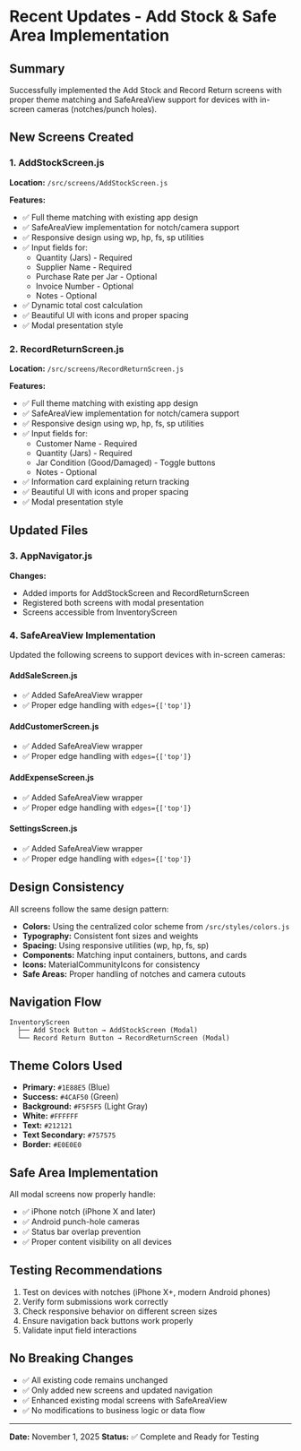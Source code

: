 # Recent Updates - Add Stock & Safe Area Implementation

## Summary
Successfully implemented the Add Stock and Record Return screens with proper theme matching and SafeAreaView support for devices with in-screen cameras (notches/punch holes).

## New Screens Created

### 1. AddStockScreen.js
**Location:** `/src/screens/AddStockScreen.js`

**Features:**
- ✅ Full theme matching with existing app design
- ✅ SafeAreaView implementation for notch/camera support
- ✅ Responsive design using wp, hp, fs, sp utilities
- ✅ Input fields for:
  - Quantity (Jars) - Required
  - Supplier Name - Required
  - Purchase Rate per Jar - Optional
  - Invoice Number - Optional
  - Notes - Optional
- ✅ Dynamic total cost calculation
- ✅ Beautiful UI with icons and proper spacing
- ✅ Modal presentation style

### 2. RecordReturnScreen.js
**Location:** `/src/screens/RecordReturnScreen.js`

**Features:**
- ✅ Full theme matching with existing app design
- ✅ SafeAreaView implementation for notch/camera support
- ✅ Responsive design using wp, hp, fs, sp utilities
- ✅ Input fields for:
  - Customer Name - Required
  - Quantity (Jars) - Required
  - Jar Condition (Good/Damaged) - Toggle buttons
  - Notes - Optional
- ✅ Information card explaining return tracking
- ✅ Beautiful UI with icons and proper spacing
- ✅ Modal presentation style

## Updated Files

### 3. AppNavigator.js
**Changes:**
- Added imports for AddStockScreen and RecordReturnScreen
- Registered both screens with modal presentation
- Screens accessible from InventoryScreen

### 4. SafeAreaView Implementation
Updated the following screens to support devices with in-screen cameras:

#### AddSaleScreen.js
- ✅ Added SafeAreaView wrapper
- ✅ Proper edge handling with `edges={['top']}`

#### AddCustomerScreen.js
- ✅ Added SafeAreaView wrapper
- ✅ Proper edge handling with `edges={['top']}`

#### AddExpenseScreen.js
- ✅ Added SafeAreaView wrapper
- ✅ Proper edge handling with `edges={['top']}`

#### SettingsScreen.js
- ✅ Added SafeAreaView wrapper
- ✅ Proper edge handling with `edges={['top']}`

## Design Consistency

All screens follow the same design pattern:
- **Colors:** Using the centralized color scheme from `/src/styles/colors.js`
- **Typography:** Consistent font sizes and weights
- **Spacing:** Using responsive utilities (wp, hp, fs, sp)
- **Components:** Matching input containers, buttons, and cards
- **Icons:** MaterialCommunityIcons for consistency
- **Safe Areas:** Proper handling of notches and camera cutouts

## Navigation Flow

```
InventoryScreen
  ├── Add Stock Button → AddStockScreen (Modal)
  └── Record Return Button → RecordReturnScreen (Modal)
```

## Theme Colors Used

- **Primary:** `#1E88E5` (Blue)
- **Success:** `#4CAF50` (Green)
- **Background:** `#F5F5F5` (Light Gray)
- **White:** `#FFFFFF`
- **Text:** `#212121`
- **Text Secondary:** `#757575`
- **Border:** `#E0E0E0`

## Safe Area Implementation

All modal screens now properly handle:
- ✅ iPhone notch (iPhone X and later)
- ✅ Android punch-hole cameras
- ✅ Status bar overlap prevention
- ✅ Proper content visibility on all devices

## Testing Recommendations

1. Test on devices with notches (iPhone X+, modern Android phones)
2. Verify form submissions work correctly
3. Check responsive behavior on different screen sizes
4. Ensure navigation back buttons work properly
5. Validate input field interactions

## No Breaking Changes

- ✅ All existing code remains unchanged
- ✅ Only added new screens and updated navigation
- ✅ Enhanced existing modal screens with SafeAreaView
- ✅ No modifications to business logic or data flow

---
**Date:** November 1, 2025
**Status:** ✅ Complete and Ready for Testing
